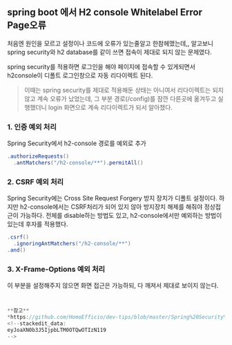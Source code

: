 

## spring boot 에서 H2 console Whitelabel Error Page오류

처음엔 원인을 모르고 설정이나 코드에 오류가 있는줄알고 한참헤맸는데,,
알고보니 spring security와 h2 database를 같이 쓰면 접속이 제대로 되지 않는 문제였다.

spring security를 적용하면 로그인을 해야 페이지에 접속할 수 있게되면서 h2console이 디폴트 로그인창으로 자동 리다이렉트 된다.
> 이때는 spring security를 제대로 적용해둔 상태는 아니여서 리다이렉트는 되지 않고 계속 오류가 났었는데, 그 부분 경로(/config)를 잠깐 다른곳에 옮겨두고 실행했더니 login 화면으로 계속 리다이렉트가 되서 알아챘다.

### 1. 인증 예외 처리
Spring Security에서 h2-console 경로를 예외로 추가
```java
.authorizeRequests()  
  .antMatchers("/h2-console/**").permitAll()
```

### 2. CSRF 예외 처리
Spring Security에는 Cross Site Request Forgery 방지 장치가 디폴트 설정이다.
하지만 h2-console에서는 CSRF처리가 되어 있지 않아 방지장치 해제를 해줘야 정상접근이 가능하다. 전체를 disable하는 방법도 있고, h2-console에서만 예외하는 방법이 있는데 후자를 적용했다.
```java
.csrf()  
  .ignoringAntMatchers("/h2-console/**")  
.and()
```

### 3. X-Frame-Options 예외 처리
이 부분을 설정해주지 않으면 화면 접근은 가능하되, 다 깨져서 제대로 보이지 않는다.
```java


**참고**
*https://github.com/HomoEfficio/dev-tips/blob/master/Spring%20Security%EC%99%80%20h2-console%20%ED%95%A8%EA%BB%98%20%EC%93%B0%EA%B8%B0.md*
<!--stackedit_data:
eyJoaXN0b3J5IjpbLTM0OTQwOTIzN119
-->